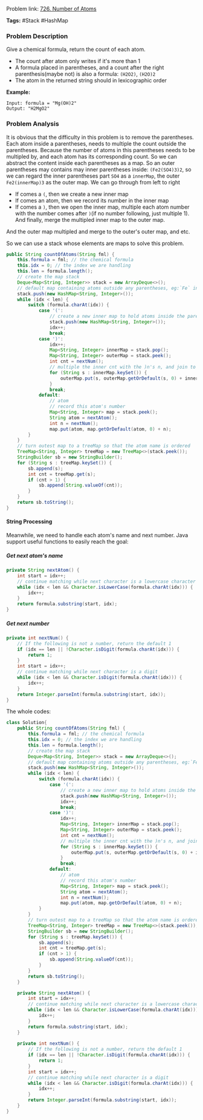 Problem link: [726. Number of Atoms](https://leetcode.cn/problems/number-of-atoms/)

**Tags:** #Stack #HashMap 

### Problem Description
Give a chemical formula, return the count of each atom.
- The count after atom only writes if it's more than 1
- A formula placed in parentheses, and a count after the right parenthesis(maybe not) is also a formula: `(H2O2)`, `(H2O)2`
- The atom in the returned string should in lexicographic order

**Example:**
```
Input: formula = "Mg(OH)2"
Output: "H2MgO2"
```

### Problem Analysis
It is obvious that the difficulty in this problem is to remove the parentheses.
Each atom inside a parentheses, needs to multiple the count outside the parentheses. Because the number of atoms in this parentheses needs to be multipled by, and each atom has its corresponding count. So we can abstract the content inside each parentheses as a map.
So an outer parentheses may contains may inner parentheses inside: `(Fe2(SO4)3)2`, so we can regard the inner parentheses part `SO4` as a `innerMap`, the outer `Fe2(innerMap)3` as the outer map.
We can go through from left to right
- If comes a `(`, then we create a new inner map
- If comes an atom, then we record its number in the inner map
- If comes a `)`, then we open the inner map, multiple each atom number with the number comes after `)`(if no number following, just multiple 1). And finally, merge the multipled inner map to the outer map.

And the outer map multipled and merge to the outer's outer map, and etc.

So we can use a stack whose elements are maps to solve this problem.

```Java
public String countOfAtoms(String fml) {
	this.formula = fml; // the chemical formula
	this.idx = 0; // the index we are handling
	this.len = formula.length();
	// create the map stack
	Deque<Map<String, Integer>> stack = new ArrayDeque<>();
	// default map containing atoms outside any parentheses, eg:`Fe` in `Fe2(SO4)3`
	stack.push(new HashMap<String, Integer>());
	while (idx < len) {
		switch (formula.charAt(idx)) {
			case '(':
				// create a new inner map to hold atoms inside the parenthese
				stack.push(new HashMap<String, Integer>());
				idx++;
				break;
			case ')':
				idx++;
				Map<String, Integer> innerMap = stack.pop();
				Map<String, Integer> outerMap = stack.peek();
				int cnt = nextNum();
				// multiple the inner cnt with the )n's n, and join to the outerMap
				for (String s : innerMap.keySet()) {
					outerMap.put(s, outerMap.getOrDefault(s, 0) + innerMap.get(s) * cnt);
				}
				break;
			default:
				// atom
				// record this atom's number
				Map<String, Integer> map = stack.peek();
				String atom = nextAtom();
				int n = nextNum();
				map.put(atom, map.getOrDefault(atom, 0) + n);
		}
	}
	// turn outest map to a treeMap so that the atom name is ordered
	TreeMap<String, Integer> treeMap = new TreeMap<>(stack.peek());
	StringBuilder sb = new StringBuilder();
	for (String s : treeMap.keySet()) {
		sb.append(s);
		int cnt = treeMap.get(s);
		if (cnt > 1) {
			sb.append(String.valueOf(cnt));
		}
	}
	return sb.toString();
}
```

#### String Processing
Meanwhile, we need to handle each atom's name and next number. Java support useful functions to easily reach the goal:

##### Get next atom's name
```Java
private String nextAtom() {
	int start = idx++;
	// continue matching while next character is a lowercase character
	while (idx < len && Character.isLowerCase(formula.charAt(idx))) {
		idx++;
	}
	return formula.substring(start, idx);
}
```

##### Get next number
```Java
private int nextNum() {
	// If the following is not a number, return the default 1
	if (idx == len || !Character.isDigit(formula.charAt(idx))) {
		return 1;
	}
	int start = idx++;
	// continue matching while next character is a digit
	while (idx < len && Character.isDigit(formula.charAt(idx))) {
		idx++;
	}
	return Integer.parseInt(formula.substring(start, idx));
}
```

The whole codes:
```Java
class Solution{
	public String countOfAtoms(String fml) {
		this.formula = fml; // the chemical formula
		this.idx = 0; // the index we are handling
		this.len = formula.length();
		// create the map stack
		Deque<Map<String, Integer>> stack = new ArrayDeque<>();
		// default map containing atoms outside any parentheses, eg:`Fe` in `Fe2(SO4)3`
		stack.push(new HashMap<String, Integer>());
		while (idx < len) {
			switch (formula.charAt(idx)) {
				case '(':
					// create a new inner map to hold atoms inside the parenthese
					stack.push(new HashMap<String, Integer>());
					idx++;
					break;
				case ')':
					idx++;
					Map<String, Integer> innerMap = stack.pop();
					Map<String, Integer> outerMap = stack.peek();
					int cnt = nextNum();
					// multiple the inner cnt with the )n's n, and join to the outerMap
					for (String s : innerMap.keySet()) {
						outerMap.put(s, outerMap.getOrDefault(s, 0) + innerMap.get(s) * cnt);
					}
					break;
				default:
					// atom
					// record this atom's number
					Map<String, Integer> map = stack.peek();
					String atom = nextAtom();
					int n = nextNum();
					map.put(atom, map.getOrDefault(atom, 0) + n);
			}
		}
		// turn outest map to a treeMap so that the atom name is ordered
		TreeMap<String, Integer> treeMap = new TreeMap<>(stack.peek());
		StringBuilder sb = new StringBuilder();
		for (String s : treeMap.keySet()) {
			sb.append(s);
			int cnt = treeMap.get(s);
			if (cnt > 1) {
				sb.append(String.valueOf(cnt));
			}
		}
		return sb.toString();
	}

	private String nextAtom() {
		int start = idx++;
		// continue matching while next character is a lowercase character
		while (idx < len && Character.isLowerCase(formula.charAt(idx))) {
			idx++;
		}
		return formula.substring(start, idx);
	}
	
	private int nextNum() {
		// If the following is not a number, return the default 1
		if (idx == len || !Character.isDigit(formula.charAt(idx))) {
			return 1;
		}
		int start = idx++;
		// continue matching while next character is a digit
		while (idx < len && Character.isDigit(formula.charAt(idx))) {
			idx++;
		}
		return Integer.parseInt(formula.substring(start, idx));
	}
}
```